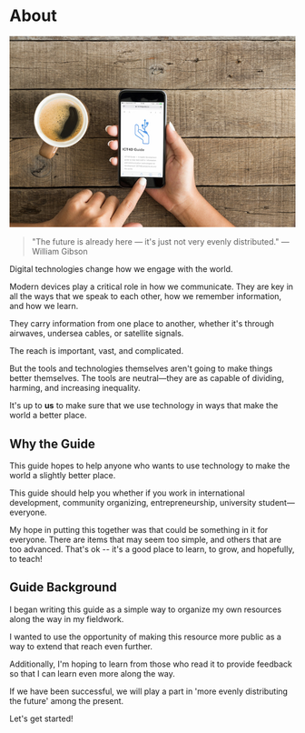 # About

![ict4d-guide-mobile](../images/ict4d-guide-mobile.jpg)

> "The future is already here — it's just not very evenly distributed." — William Gibson

Digital technologies change how we engage with the world.

Modern devices play a critical role in how we communicate. They are key in all the ways that we speak to each other, how we remember information, and how we learn.

They carry information from one place to another, whether it's through airwaves, undersea cables, or satellite signals.

The reach is important, vast, and complicated.

But the tools and technologies themselves aren't going to make things better themselves. The tools are neutral—they are as capable of dividing, harming, and increasing inequality.

It's up to **us** to make sure that we use technology in ways that make the world a better place.



## Why the Guide

This guide hopes to help anyone who wants to use technology to make the world a slightly better place. 

This guide should help you whether if you work in international development, community organizing, entrepreneurship, university student—everyone.

My hope in putting this together was that could be something in it for everyone. There are items that may seem too simple, and others that are too advanced. That's ok -- it's a good place to learn, to grow, and hopefully, to teach!



## Guide Background

I began writing this guide as a simple way to organize my own resources along the way in my fieldwork.

I wanted to use the opportunity of making this resource more public as a way to extend that reach even further.

Additionally, I'm hoping to learn from those who read it to provide feedback so that I can learn even more along the way.

If we have been successful, we will play a part in 'more evenly distributing the future' among the present.



Let's get started!


